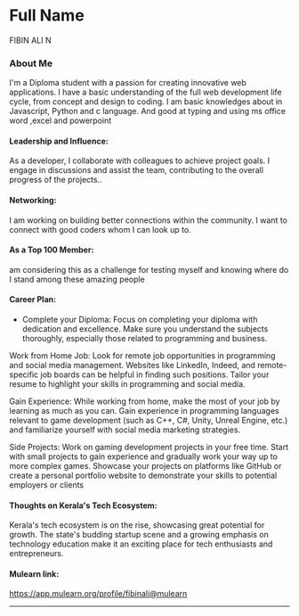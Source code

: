 # Full Name 
FIBIN ALI N
### About Me
I'm a Diploma student with a passion for creating innovative web applications. I have a basic understanding of the full web development life cycle, from concept and design to coding. I am basic knowledges about in Javascript, Python and c language.
And good at typing and using ms office word ,excel and powerpoint

#### Leadership and Influence:

As a developer, I collaborate with colleagues to achieve project goals. I engage in discussions and assist the team, contributing to the overall progress of the projects..

#### Networking:

I am working on building better connections within the community. I want to connect with good coders whom I can look up to.

#### As a Top 100 Member:

 am considering this as a challenge for testing myself and knowing where do I stand among these amazing people

#### Career Plan:

- Complete your Diploma: Focus on completing your diploma with dedication and excellence. Make sure you understand the subjects thoroughly, especially those related to programming and business.

Work from Home Job: Look for remote job opportunities in programming and social media management. Websites like LinkedIn, Indeed, and remote-specific job boards can be helpful in finding such positions. Tailor your resume to highlight your skills in programming and social media.

Gain Experience: While working from home, make the most of your job by learning as much as you can. Gain experience in programming languages relevant to game development (such as C++, C#, Unity, Unreal Engine, etc.) and familiarize yourself with social media marketing strategies.

Side Projects: Work on gaming development projects in your free time. Start with small projects to gain experience and gradually work your way up to more complex games. Showcase your projects on platforms like GitHub or create a personal portfolio website to demonstrate your skills to potential employers or clients


#### Thoughts on Kerala's Tech Ecosystem:

Kerala's tech ecosystem is on the rise, showcasing great potential for growth. The state's budding startup scene and a growing emphasis on technology education make it an exciting place for tech enthusiasts and entrepreneurs.

#### Mulearn link:
https://app.mulearn.org/profile/fibinali@mulearn

---

